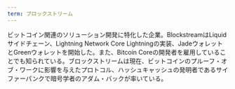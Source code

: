 ```yaml
---
term: ブロックストリーム
---
```

ビットコイン関連のソリューション開発に特化した企業。BlockstreamはLiquidサイドチェーン、Lightning Network Core Lightningの実装、JadeウォレットとGreenウォレットを開始した。また、Bitcoin Coreの開発者を雇用していることでも知られている。ブロックストリームは現在、ビットコインのプルーフ・オブ・ワークに影響を与えたプロトコル、ハッシュキャッシュの発明者であるサイファーパンクで暗号学者のアダム・バックが率いている。